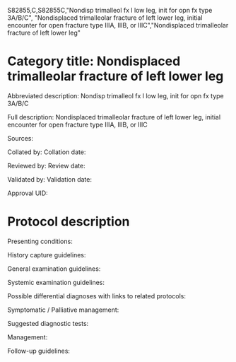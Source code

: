 S82855,C,S82855C,"Nondisp trimalleol fx l low leg, init for opn fx type 3A/B/C", "Nondisplaced trimalleolar fracture of left lower leg, initial encounter for open fracture type IIIA, IIIB, or IIIC","Nondisplaced trimalleolar fracture of left lower leg"
# Category title: Nondisplaced trimalleolar fracture of left lower leg

Abbreviated description: Nondisp trimalleol fx l low leg, init for opn fx type 3A/B/C

Full description: Nondisplaced trimalleolar fracture of left lower leg, initial encounter for open fracture type IIIA, IIIB, or IIIC

Sources:

Collated by:
Collation date:

Reviewed by:
Review date:

Validated by:
Validation date:

Approval UID:

# Protocol description

Presenting conditions:

History capture guidelines:

General examination guidelines:

Systemic examination guidelines:

Possible differential diagnoses with links to related protocols:

Symptomatic / Palliative management:

Suggested diagnostic tests:

Management:

Follow-up guidelines:
